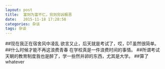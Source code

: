 ```yaml
---
layout: post
title:  富则为富不仁，穷则穷凶极恶
date:   2015-11-18 17:28:58
categories: 杂谈
tags: 杂谈
---
```


##现在我正在宿舍风中凌乱
欲言又止，后天就是考试了，哎，DT虽然很简单。
##什么时候才能不再这浪费青春
在学校真是一件浪费时间的事情。
##所谓考试
天朝的教育制度我也是醉了，学一些然并卵的东西，尤其是大学。
##算了whatever


